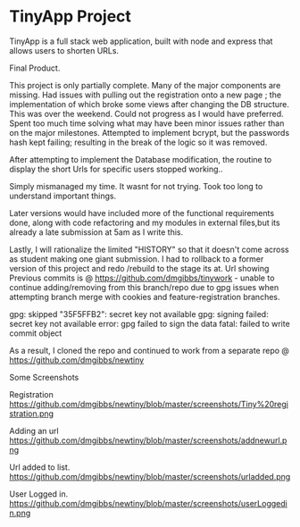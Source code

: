 #  TinyApp Project 

TinyApp is a full stack web application, built with node and express that allows users to shorten URLs.

Final Product.

This project is only partially complete.  Many of the major components are missing. Had issues with pulling out the registration onto a new page ; the implementation of which broke some views after changing the DB structure. This was over the weekend. Could not progress as I would have preferred. Spent too much time solving what may have been minor issues rather than on the major milestones. Attempted to implement bcrypt, but the passwords hash kept failing; resulting in the break of the logic so it was removed.

After attempting to implement the Database modification, the routine to display the short Urls for specific users stopped working.. 

Simply mismanaged my time. It wasnt for not trying. Took too long to understand important things.

Later versions would have included more of the functional requirements done, along with code refactoring and my modules in external files,but its already a late submission at 5am as I write this.

Lastly, I will rationalize the limited "HISTORY" so that it doesn't come across as student making one giant submission.  I had to rollback to a former version of this project and redo /rebuild to the stage its at. 
Url showing Previous commits  is @ https://github.com/dmgibbs/tinywork  - unable to continue adding/removing from this branch/repo due to gpg issues when attempting branch merge with cookies and feature-registration branches.

gpg: skipped "35F5FFB2": secret key not available
gpg: signing failed: secret key not available
error: gpg failed to sign the data
fatal: failed to write commit object

As a result, I cloned the repo and continued to work from a separate repo @ https://github.com/dmgibbs/newtiny


Some Screenshots

Registration
https://github.com/dmgibbs/newtiny/blob/master/screenshots/Tiny%20registration.png

Adding an url
https://github.com/dmgibbs/newtiny/blob/master/screenshots/addnewurl.png

Url added to list.
https://github.com/dmgibbs/newtiny/blob/master/screenshots/urladded.png

User Logged in.
https://github.com/dmgibbs/newtiny/blob/master/screenshots/userLoggedin.png